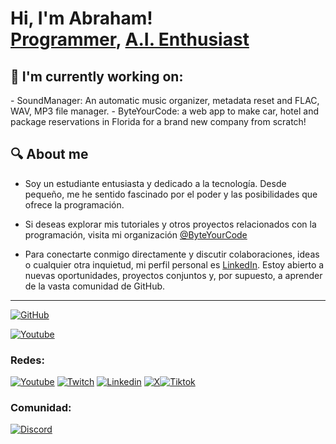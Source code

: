 <h1>Hi, I'm Abraham! <br/><a href="https://github.com/a-esh">Programmer</a>, <a href="https://www.linkedin.com/in/abraham-esh/">A.I. Enthusiast</a>
<h2>🔭 I'm currently working on:</h2>
- SoundManager: An automatic music organizer, metadata reset and FLAC, WAV, MP3 file manager.
- ByteYourCode: a web app to make car, hotel and package reservations in Florida for a brand new company from scratch!<br/>
</h3>
<h2>🔍 About me</h2>

- Soy un estudiante entusiasta y dedicado a la tecnología. Desde pequeño, me he sentido fascinado por el poder y las posibilidades que ofrece la programación.

- Si deseas explorar mis tutoriales y otros proyectos relacionados con la programación, visita mi organización [@ByteYourCode](https://github.com/ByteYour)

- Para conectarte conmigo directamente y discutir colaboraciones, ideas o cualquier otra inquietud, mi perfil personal es [LinkedIn](https://www.linkedin.com/in/abraham-esh/). Estoy abierto a nuevas oportunidades, proyectos conjuntos y, por supuesto, a aprender de la vasta comunidad de GitHub.

---
[![GitHub](https://img.shields.io/badge/GitHub-Mi_perfil-5B47ED?style=for-the-badge&logo=github&logoColor=white&labelColor=101010)](https://github.com/A-esh)

[![Youtube](https://img.shields.io/badge/Youtube_Programación-Byte_Your_Code-FF0000?style=for-the-badge&logo=youtube&logoColor=white&labelColor=101010)](https://www.youtube.com/channel/UCSki3rWVSXcFRTKYY9F0wjQ)

### Redes:
[![Youtube](https://img.shields.io/badge/Youtube_Personal-abraham_esh-FF0000?style=for-the-badge&logo=youtube&logoColor=white&labelColor=101010)](https://www.youtube.com/channel/UCSH1XcdzydJAUu388EhaQwA) [![Twitch](https://img.shields.io/badge/Twitch-Directos-9146FF?style=for-the-badge&logo=twitch&logoColor=white&labelColor=101010)](https://twitch.com/abraham_esh) [![Linkedin](https://img.shields.io/badge/Linkedin-Perfil_Profesional-2867B2?style=for-the-badge&logo=linkedin&logoColor=white&labelColor=101010)](https://www.linkedin.com/in/abraham-esh/) [![X](https://img.shields.io/badge/Twitter-X-000000?style=for-the-badge&logo=x&logoColor=white&labelColor=101010)](https://twitter.com/abraham_esh)[![Tiktok](https://img.shields.io/badge/TikTok-Tutoriales%20rapidos-ff0050?style=for-the-badge&logo=tiktok&logoColor=white&labelColor=000000)](https://www.tiktok.com/@abraham_esh)

### Comunidad:
[![Discord](https://img.shields.io/badge/Discord-Canal_de_la_comunidad-5865F2?style=for-the-badge&logo=discord&logoColor=white&labelColor=101010)](https://discord.gg/eh7BFDB)
